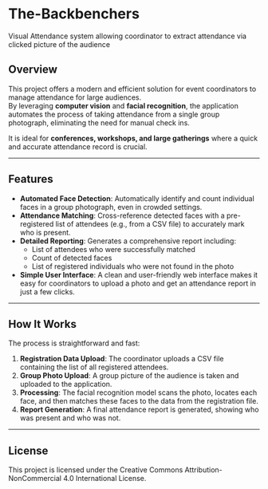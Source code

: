 # The-Backbenchers
Visual Attendance system allowing coordinator to extract attendance via clicked picture of the audience 

## Overview
This project offers a modern and efficient solution for event coordinators to manage attendance for large audiences.  
By leveraging **computer vision** and **facial recognition**, the application automates the process of taking attendance from a single group photograph, eliminating the need for manual check ins.  

It is ideal for **conferences, workshops, and large gatherings** where a quick and accurate attendance record is crucial.

---

## Features
- **Automated Face Detection**: Automatically identify and count individual faces in a group photograph, even in crowded settings.  
- **Attendance Matching**: Cross-reference detected faces with a pre-registered list of attendees (e.g., from a CSV file) to accurately mark who is present.  
- **Detailed Reporting**: Generates a comprehensive report including:  
  - List of attendees who were successfully matched  
  - Count of detected faces  
  - List of registered individuals who were not found in the photo  
- **Simple User Interface**: A clean and user-friendly web interface makes it easy for coordinators to upload a photo and get an attendance report in just a few clicks.  

---

## How It Works
The process is straightforward and fast:

1. **Registration Data Upload**: The coordinator uploads a CSV file containing the list of all registered attendees.  
2. **Group Photo Upload**: A group picture of the audience is taken and uploaded to the application.  
3. **Processing**: The facial recognition model scans the photo, locates each face, and then matches these faces to the data from the registration file.  
4. **Report Generation**: A final attendance report is generated, showing who was present and who was not.  

---

## License
This project is licensed under the Creative Commons Attribution-NonCommercial 4.0 International License.

